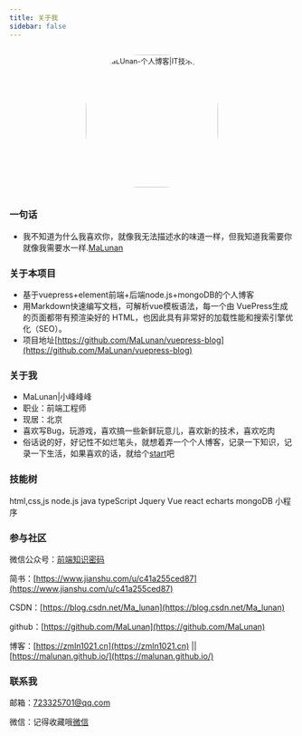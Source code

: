 ```yaml
---
title: 关于我
sidebar: false
---
```


<p align="center"><img style="border-radius:41%;pointer-events:none;transform: scale(0.9);" :src="$withBase('/icon.jpg')" alt="MaLUnan-个人博客|IT技术博客" width=260></p>

### 一句话

- 我不知道为什么我喜欢你，就像我无法描述水的味道一样，但我知道我需要你就像我需要水一样.[MaLunan](https://malunan.github.io/)

### 关于本项目

- 基于vuepress+element前端+后端node.js+mongoDB的个人博客
- 用Markdown快速编写文档，可解析vue模板语法，每一个由 VuePress生成的页面都带有预渲染好的 HTML，也因此具有非常好的加载性能和搜索引擎优化（SEO）。
- 项目地址[https://github.com/MaLunan/vuepress-blog](https://github.com/MaLunan/vuepress-blog)

### 关于我

- MaLunan|小峰峰峰
- 职业：前端工程师
- 现居：北京
- 喜欢写Bug，玩游戏，喜欢搞一些新鲜玩意儿，喜欢新的技术，喜欢吃肉
- 俗话说的好，好记性不如烂笔头，就想着弄一个个人博客，记录一下知识，记录一下生活，如果喜欢的话，就给个[start](https://github.com/MaLunan/vuepress-blog)吧

### 技能树

html,css,js
<el-progress :text-inside="true" :stroke-width="26" :percentage="100"></el-progress>
node.js
<el-progress :text-inside="true" :stroke-width="24" :percentage="80" status="success"></el-progress>
java
<el-progress :text-inside="true" :stroke-width="22" :percentage="20" status="warning"></el-progress>
typeScript
<el-progress :text-inside="true" :stroke-width="20" :percentage="50" status="exception"></el-progress>
Jquery
<el-progress :text-inside="true" :stroke-width="26" :percentage="100"></el-progress>
Vue
<el-progress :text-inside="true" :stroke-width="24" :percentage="80" status="success"></el-progress>
react
<el-progress :text-inside="true" :stroke-width="22" :percentage="20" status="warning"></el-progress>
echarts
<el-progress :text-inside="true" :stroke-width="20" :percentage="50" status="exception"></el-progress>
mongoDB
<el-progress :text-inside="true" :stroke-width="20" :percentage="50" status="exception"></el-progress>
小程序
<el-progress :text-inside="true" :stroke-width="24" :percentage="80" status="success"></el-progress>

### 参与社区

<i class='iconfont icon-weixin' zico='微信公众号'></i>  微信公众号：[前端知识密码](https://mp.weixin.qq.com/s/3aDaJckgca24fwwbH_sXnA)

<i class='iconfont icon-jianshu' style='color:#ea6f5a' zico='简书'></i> 简书：[https://www.jianshu.com/u/c41a255ced87](https://www.jianshu.com/u/c41a255ced87)

<i class='iconfont icon-csdn' zico='CSDN'></i>  CSDN：[https://blog.csdn.net/Ma_lunan](https://blog.csdn.net/Ma_lunan)

<!-- <i class='iconfont icon-bilibili' zico='bilibili'></i>  bilibili： -->

<i class='iconfont icon-github' zico='github'></i>  github：[https://github.com/MaLunan](https://github.com/MaLunan)

<i class='iconfont icon-zhuye' zico='博客'></i>  博客：[https://zmln1021.cn](https://zmln1021.cn) ||  [https://malunan.github.io/](https://malunan.github.io/)

### 联系我

<i class='iconfont icon-youxiang' zico='邮箱'></i>  邮箱：[723325701@qq.com](mailto:723325701@qq.com)

<i class='iconfont icon-weixin' zico='微信'></i>  微信：记得收藏哦[微信](https://mp.weixin.qq.com/s/3aDaJckgca24fwwbH_sXnA)

<style lang="stylus" scoped> 
.icon.iconfont {
  font-size:28px;
}
</style>
